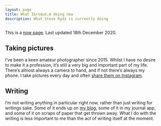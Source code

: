 ```yaml
---
layout: page
title: What I&rsquo;m doing now
description: What Steve Rydz is currently doing
---
```


This is a [now page](https://nownownow.com/about). Last updated 18th December 2020.

## Taking pictures

I&rsquo;ve been a keen amateur photographer since 2015. Whilst I have no desire to make it a profession, it&rsquo;s still a very big and important part of my life. There&rsquo;s almost always a camera to hand, and if not there&rsquo;s always my phone. I take pictures every day and often [share them on Instagram](https://www.instagram.com/steverydz/).

## Writing

I&rsquo;m not writing anything in particular right now, rather than just writing for writings sake. Some of it ends up on [my blog](/), some of it in my journal app, and some of it on scraps of paper that get thrown away. What I do with the writing is less important to me than the act of writing itself at the moment.

